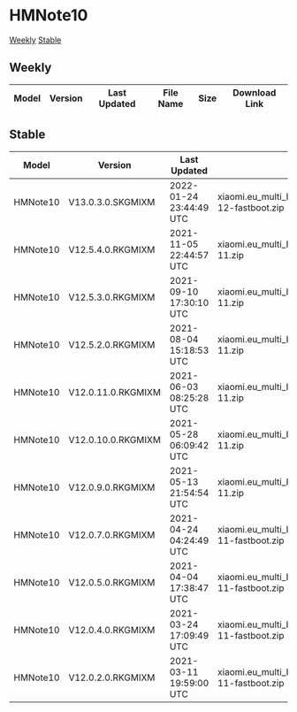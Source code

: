# HMNote10
[Weekly](#Weekly)  [Stable](#Stable)
## Weekly
| Model | Version | Last Updated | File Name | Size | Download Link |
| ---- | ---- | ---- | ---- | ---- | ---- |
## Stable
| Model | Version | Last Updated | File Name | Size | Download Link |
| ---- | ---- | ---- | ---- | ---- | ---- |
| HMNote10 | V13.0.3.0.SKGMIXM | 2022-01-24 23:44:49 UTC | xiaomi.eu_multi_HMNote10_V13.0.3.0.SKGMIXM_v13-12-fastboot.zip | 3.4 GB | [SourceForge](https://sourceforge.net/projects/xiaomi-eu-multilang-miui-roms/files/xiaomi.eu/MIUI-STABLE-RELEASES/MIUIv13/xiaomi.eu_multi_HMNote10_V13.0.3.0.SKGMIXM_v13-12-fastboot.zip/download) |
| HMNote10 | V12.5.4.0.RKGMIXM | 2021-11-05 22:44:57 UTC | xiaomi.eu_multi_HMNote10_V12.5.4.0.RKGMIXM_v12-11.zip | 3.0 GB | [SourceForge](https://sourceforge.net/projects/xiaomi-eu-multilang-miui-roms/files/xiaomi.eu/MIUI-STABLE-RELEASES/MIUIv12/xiaomi.eu_multi_HMNote10_V12.5.4.0.RKGMIXM_v12-11.zip/download) |
| HMNote10 | V12.5.3.0.RKGMIXM | 2021-09-10 17:30:10 UTC | xiaomi.eu_multi_HMNote10_V12.5.3.0.RKGMIXM_v12-11.zip | 3.1 GB | [SourceForge](https://sourceforge.net/projects/xiaomi-eu-multilang-miui-roms/files/xiaomi.eu/MIUI-STABLE-RELEASES/MIUIv12/xiaomi.eu_multi_HMNote10_V12.5.3.0.RKGMIXM_v12-11.zip/download) |
| HMNote10 | V12.5.2.0.RKGMIXM | 2021-08-04 15:18:53 UTC | xiaomi.eu_multi_HMNote10_V12.5.2.0.RKGMIXM_v12-11.zip | 3.0 GB | [SourceForge](https://sourceforge.net/projects/xiaomi-eu-multilang-miui-roms/files/xiaomi.eu/MIUI-STABLE-RELEASES/MIUIv12/xiaomi.eu_multi_HMNote10_V12.5.2.0.RKGMIXM_v12-11.zip/download) |
| HMNote10 | V12.0.11.0.RKGMIXM | 2021-06-03 08:25:28 UTC | xiaomi.eu_multi_HMNote10_V12.0.11.0.RKGMIXM_v12-11.zip | 3.0 GB | [SourceForge](https://sourceforge.net/projects/xiaomi-eu-multilang-miui-roms/files/xiaomi.eu/MIUI-STABLE-RELEASES/MIUIv12/xiaomi.eu_multi_HMNote10_V12.0.11.0.RKGMIXM_v12-11.zip/download) |
| HMNote10 | V12.0.10.0.RKGMIXM | 2021-05-28 06:09:42 UTC | xiaomi.eu_multi_HMNote10_V12.0.10.0.RKGMIXM_v12-11.zip | 3.0 GB | [SourceForge](https://sourceforge.net/projects/xiaomi-eu-multilang-miui-roms/files/xiaomi.eu/MIUI-STABLE-RELEASES/MIUIv12/xiaomi.eu_multi_HMNote10_V12.0.10.0.RKGMIXM_v12-11.zip/download) |
| HMNote10 | V12.0.9.0.RKGMIXM | 2021-05-13 21:54:54 UTC | xiaomi.eu_multi_HMNote10_V12.0.9.0.RKGMIXM_v12-11.zip | 3.0 GB | [SourceForge](https://sourceforge.net/projects/xiaomi-eu-multilang-miui-roms/files/xiaomi.eu/MIUI-STABLE-RELEASES/MIUIv12/xiaomi.eu_multi_HMNote10_V12.0.9.0.RKGMIXM_v12-11.zip/download) |
| HMNote10 | V12.0.7.0.RKGMIXM | 2021-04-24 04:24:49 UTC | xiaomi.eu_multi_HMNote10_V12.0.7.0.RKGMIXM_v12-11-fastboot.zip | 3.1 GB | [SourceForge](https://sourceforge.net/projects/xiaomi-eu-multilang-miui-roms/files/xiaomi.eu/MIUI-STABLE-RELEASES/MIUIv12/xiaomi.eu_multi_HMNote10_V12.0.7.0.RKGMIXM_v12-11-fastboot.zip/download) |
| HMNote10 | V12.0.5.0.RKGMIXM | 2021-04-04 17:38:47 UTC | xiaomi.eu_multi_HMNote10_V12.0.5.0.RKGMIXM_v12-11-fastboot.zip | 3.1 GB | [SourceForge](https://sourceforge.net/projects/xiaomi-eu-multilang-miui-roms/files/xiaomi.eu/MIUI-STABLE-RELEASES/MIUIv12/xiaomi.eu_multi_HMNote10_V12.0.5.0.RKGMIXM_v12-11-fastboot.zip/download) |
| HMNote10 | V12.0.4.0.RKGMIXM | 2021-03-24 17:09:49 UTC | xiaomi.eu_multi_HMNote10_V12.0.4.0.RKGMIXM_v12-11-fastboot.zip | 3.1 GB | [SourceForge](https://sourceforge.net/projects/xiaomi-eu-multilang-miui-roms/files/xiaomi.eu/MIUI-STABLE-RELEASES/MIUIv12/xiaomi.eu_multi_HMNote10_V12.0.4.0.RKGMIXM_v12-11-fastboot.zip/download) |
| HMNote10 | V12.0.2.0.RKGMIXM | 2021-03-11 19:59:00 UTC | xiaomi.eu_multi_HMNote10_V12.0.2.0.RKGMIXM_v12-11-fastboot.zip | 3.0 GB | [SourceForge](https://sourceforge.net/projects/xiaomi-eu-multilang-miui-roms/files/xiaomi.eu/MIUI-STABLE-RELEASES/MIUIv12/xiaomi.eu_multi_HMNote10_V12.0.2.0.RKGMIXM_v12-11-fastboot.zip/download) |
